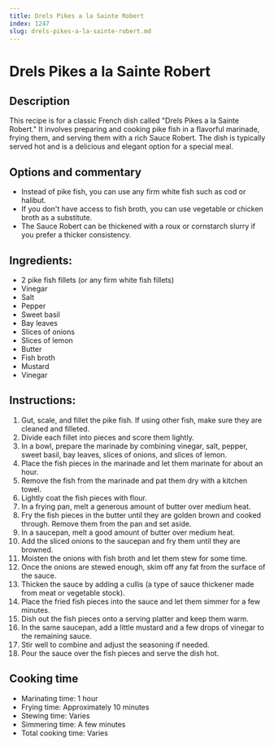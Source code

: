 ```yaml
---
title: Drels Pikes a la Sainte Robert
index: 1247
slug: drels-pikes-a-la-sainte-robert.md
---
```


# Drels Pikes a la Sainte Robert

## Description
This recipe is for a classic French dish called "Drels Pikes a la Sainte Robert." It involves preparing and cooking pike fish in a flavorful marinade, frying them, and serving them with a rich Sauce Robert. The dish is typically served hot and is a delicious and elegant option for a special meal.

## Options and commentary
- Instead of pike fish, you can use any firm white fish such as cod or halibut.
- If you don't have access to fish broth, you can use vegetable or chicken broth as a substitute.
- The Sauce Robert can be thickened with a roux or cornstarch slurry if you prefer a thicker consistency.

## Ingredients:
- 2 pike fish fillets (or any firm white fish fillets)
- Vinegar
- Salt
- Pepper
- Sweet basil
- Bay leaves
- Slices of onions
- Slices of lemon
- Butter
- Fish broth
- Mustard
- Vinegar

## Instructions:
1. Gut, scale, and fillet the pike fish. If using other fish, make sure they are cleaned and filleted.
2. Divide each fillet into pieces and score them lightly.
3. In a bowl, prepare the marinade by combining vinegar, salt, pepper, sweet basil, bay leaves, slices of onions, and slices of lemon.
4. Place the fish pieces in the marinade and let them marinate for about an hour.
5. Remove the fish from the marinade and pat them dry with a kitchen towel.
6. Lightly coat the fish pieces with flour.
7. In a frying pan, melt a generous amount of butter over medium heat.
8. Fry the fish pieces in the butter until they are golden brown and cooked through. Remove them from the pan and set aside.
9. In a saucepan, melt a good amount of butter over medium heat.
10. Add the sliced onions to the saucepan and fry them until they are browned.
11. Moisten the onions with fish broth and let them stew for some time.
12. Once the onions are stewed enough, skim off any fat from the surface of the sauce.
13. Thicken the sauce by adding a cullis (a type of sauce thickener made from meat or vegetable stock).
14. Place the fried fish pieces into the sauce and let them simmer for a few minutes.
15. Dish out the fish pieces onto a serving platter and keep them warm.
16. In the same saucepan, add a little mustard and a few drops of vinegar to the remaining sauce.
17. Stir well to combine and adjust the seasoning if needed.
18. Pour the sauce over the fish pieces and serve the dish hot.

## Cooking time
- Marinating time: 1 hour
- Frying time: Approximately 10 minutes
- Stewing time: Varies
- Simmering time: A few minutes
- Total cooking time: Varies